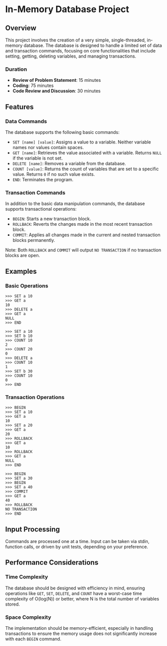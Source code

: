 
# In-Memory Database Project

## Overview

This project involves the creation of a very simple, single-threaded, in-memory database. The database is designed to handle a limited set of data and transaction commands, focusing on core functionalities that include setting, getting, deleting variables, and managing transactions.

### Duration

- **Review of Problem Statement**: 15 minutes
- **Coding**: 75 minutes
- **Code Review and Discussion**: 30 minutes

## Features

### Data Commands

The database supports the following basic commands:

- `SET [name] [value]`: Assigns a value to a variable. Neither variable names nor values contain spaces.
- `GET [name]`: Retrieves the value associated with a variable. Returns `NULL` if the variable is not set.
- `DELETE [name]`: Removes a variable from the database.
- `COUNT [value]`: Returns the count of variables that are set to a specific value. Returns `0` if no such value exists.
- `END`: Terminates the program.

### Transaction Commands

In addition to the basic data manipulation commands, the database supports transactional operations:

- `BEGIN`: Starts a new transaction block.
- `ROLLBACK`: Reverts the changes made in the most recent transaction block.
- `COMMIT`: Applies all changes made in the current and nested transaction blocks permanently.

Note: Both `ROLLBACK` and `COMMIT` will output `NO TRANSACTION` if no transaction blocks are open.

## Examples

### Basic Operations

```
>>> SET a 10
>>> GET a
10
>>> DELETE a
>>> GET a
NULL
>>> END
```

```
>>> SET a 10
>>> SET b 10
>>> COUNT 10
2
>>> COUNT 20
0
>>> DELETE a
>>> COUNT 10
1
>>> SET b 30
>>> COUNT 10
0
>>> END
```

### Transaction Operations

```
>>> BEGIN
>>> SET a 10
>>> GET a
10
>>> SET a 20
>>> GET a
20
>>> ROLLBACK
>>> GET a
10
>>> ROLLBACK
>>> GET a
NULL
>>> END
```

```
>>> BEGIN
>>> SET a 30
>>> BEGIN
>>> SET a 40
>>> COMMIT
>>> GET a
40
>>> ROLLBACK
NO TRANSACTION
>>> END
```

## Input Processing

Commands are processed one at a time. Input can be taken via stdin, function calls, or driven by unit tests, depending on your preference.

## Performance Considerations

### Time Complexity

The database should be designed with efficiency in mind, ensuring operations like `GET`, `SET`, `DELETE`, and `COUNT` have a worst-case time complexity of O(log(N)) or better, where N is the total number of variables stored.

### Space Complexity

The implementation should be memory-efficient, especially in handling transactions to ensure the memory usage does not significantly increase with each `BEGIN` command.

